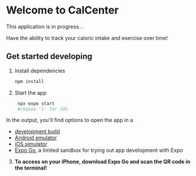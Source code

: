 # Welcome to CalCenter

This application is in progress...

Have the ability to track your caloric intake and exercise over time!

## Get started developing

1. Install dependencies

   ```bash
   npm install
   ```

2. Start the app

   ```bash
    npx expo start
    #choose 'i' for iOS
   ```

In the output, you'll find options to open the app in a

- [development build](https://docs.expo.dev/develop/development-builds/introduction/)
- [Android emulator](https://docs.expo.dev/workflow/android-studio-emulator/)
- [iOS simulator](https://docs.expo.dev/workflow/ios-simulator/)
- [Expo Go](https://expo.dev/go), a limited sandbox for trying out app development with Expo

3. **To access on your iPhone, download Expo Go and scan the QR code in the terminal!**